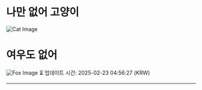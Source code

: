 
# 나만 없어 고양이

![Cat Image](https://cdn2.thecatapi.com/images/MTY0NTk1MQ.jpg)

# 여우도 없어
![Fox Image](https://randomfox.ca/images/77.jpg)
⏳ 업데이트 시간: 2025-02-23 04:56:27 (KRW)

---
